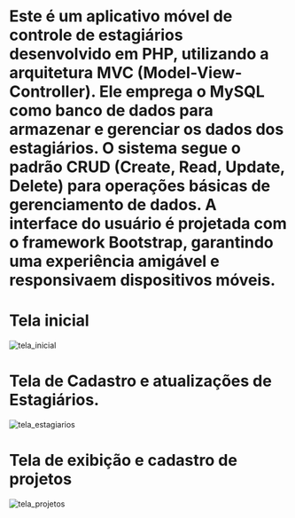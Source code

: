 # Este é um aplicativo móvel de controle de estagiários desenvolvido em PHP, utilizando a arquitetura MVC (Model-View-Controller). Ele emprega o MySQL como banco de dados para armazenar e gerenciar os dados dos estagiários. O sistema segue o padrão CRUD (Create, Read, Update, Delete) para operações básicas de gerenciamento de dados. A interface do usuário é projetada com o framework Bootstrap, garantindo uma experiência amigável e responsivaem dispositivos móveis.

# Tela inicial
![tela_inicial](https://github.com/IsaqueMarley/Controle_Estagiarios_php/assets/116613395/1b650eab-fec8-42b1-b801-1be7b450659f)

# Tela de Cadastro e atualizações de Estagiários.
![tela_estagiarios](https://github.com/IsaqueMarley/Controle_Estagiarios_php/assets/116613395/585290cf-bfc2-40dd-8361-ae4f7343dfc4)

# Tela de exibição e cadastro de projetos
![tela_projetos](https://github.com/IsaqueMarley/Controle_Estagiarios_php/assets/116613395/293978da-6c05-4a57-8ae9-7da3aed9d168)

